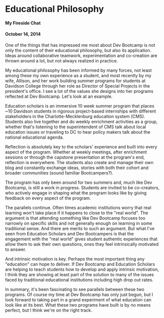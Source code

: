 # Educational Philosophy
#### My Fireside Chat
#### October 14, 2014

One of the things that has impressed me most about Dev Bootcamp is not only the content of their educational philosophy, but also its application.  Ideas around collaborative teamwork, experimentation and co-creation are thrown around a lot, but not always realized in practice.

My educational philosophy has been informed by many forces, not least among these my own experience as a student, and most recently by my wife, Allison, and her work building summer programs for students at Davidson College through her role as Director of Special Projects in the president's office.  I see a lot of the values she designs into her programs reflected at Dev Bootcamp.  Let's look at an example.

Education scholars is an immersive 10 week summer program that places ~10 Davidson students in rigorous project-based internships with different stakeholders in the Charlotte-Mecklenburg education system (CMS).  Students also live together and do weekly enrichment activities as a group, whether that's listening to the superintendent of CMS talk about local education issues or traveling to DC to hear policy makers talk about the national educational agenda.

Reflection is absolutely key to the scholars' experience and built into every aspect of the program.  Whether at weekly meetings, after enrichment sessions or through the capstone presentation at the program's end, reflection is everywhere.  The students also create and manage their own blog and constantly exchange ideas, stories with both their cohort and broader communities (sound familiar Bootcampers?).

The program has only been around for two summers and, much like Dev Bootcamp, is still a work in progress.  Students are invited to be co-creators, who actively engage in shaping what the program looks like by giving feedback on every aspect of the program.

The parallels continue.  Often times academic institutions worry that real learning won't take place if it happens to close to the "real world".  The argument is that attending something like Dev Bootcamp focuses too narrowly on specific skills and not generally enough on learning in some traditional sense.  And there are merits to such an argument.  But what I've seen from Education Scholars and Dev Bootcampers is that the engagement with the "real world" gives student authentic experiences that allow them to ask their own questions, ones they feel intrinsically motivated to answer.

And intrinsic motivation is key.  Perhaps the most important thing any "education" can hope to deliver.  If Dev Bootcamp and Education Scholars are helping to teach students how to develop and apply intrinsic motivation, I think they are showing at least part of the solution to many of the issues faced by traditional educational institutions including high drop out rates.

In summary, it's been fascinating to see parallels between these two programs.  Of course my time at Dev Bootcamp has only just begun, but I look forward to taking part in a grand experiment of what education can look like at its best.  What these two programs have built is by no means perfect, but I think we're on the right track.




